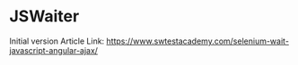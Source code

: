 # JSWaiter
Initial version
Article Link: https://www.swtestacademy.com/selenium-wait-javascript-angular-ajax/
